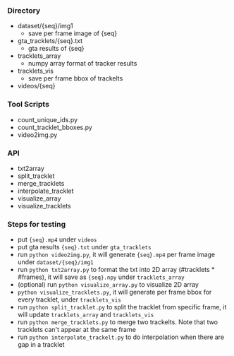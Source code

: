 ### Directory

-   dataset/{seq}/img1
    -   save per frame image of {seq}
-   gta_tracklets/{seq}.txt
    -   gta results of {seq}
-   tracklets_array
    -   numpy array format of tracker results
-   tracklets_vis
    -   save per frame bbox of trackelts
-   videos/{seq}

### Tool Scripts

-   count_unique_ids.py
-   count_tracklet_bboxes.py
-   video2img.py

### API

-   txt2array
-   split_tracklet
-   merge_tracklets
-   interpolate_tracklet
-   visualize_array
-   visualize_tracklets

### Steps for testing

-   put `{seq}.mp4` under `videos`
-   put gta results `{seq}.txt` under `gta_tracklets`
-   run `python video2img.py`, it will generate `{seq}.mp4` per frame image under `dataset/{seq}/img1`
-   run `python txt2array.py` to format the txt into 2D array (#tracklets \* #frames), it will save as `{seq}.npy` under `tracklets_array`
-   (optional) run `python visualize_array.py` to visualize 2D array
-   `python visualize_tracklets.py`, it will generate per frame bbox for every tracklet, under `tracklets_vis`
-   run `python split_tracklet.py` to split the tracklet from specific frame, it will update `tracklets_array` and `tracklets_vis`
-   run `python merge_tracklets.py` to merge two trackelts. Note that two tracklets can't appear at the same frame
-   run `python interpolate_trackelt.py` to do interpolation when there are gap in a tracklet
